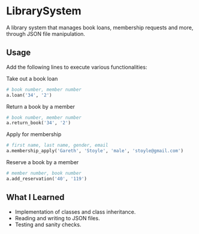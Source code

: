 # LibrarySystem
A library system that manages book loans, membership requests and more, through JSON file manipulation.

## Usage

Add the following lines to execute various functionalities:

Take out a book loan

```python
# book number, member number
a.loan('34', '2')
```

Return a book by a member

```python
# book number, member number
a.return_book('34', '2')
```

Apply for membership

```python
# first name, last name, gender, email
a.membership_apply('Gareth', 'Stoyle', 'male', 'stoyle@gmail.com')
```

Reserve a book by a member

```python
# member number, book number
a.add_reservation('40', '119')
```


## What I Learned

- Implementation of classes and class inheritance.
- Reading and writing to JSON files.
- Testing and sanity checks.
